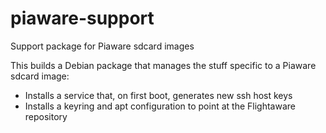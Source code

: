 # piaware-support
Support package for Piaware sdcard images

This builds a Debian package that manages the stuff specific to a Piaware sdcard image:

 * Installs a service that, on first boot, generates new ssh host keys
 * Installs a keyring and apt configuration to point at the Flightaware repository
